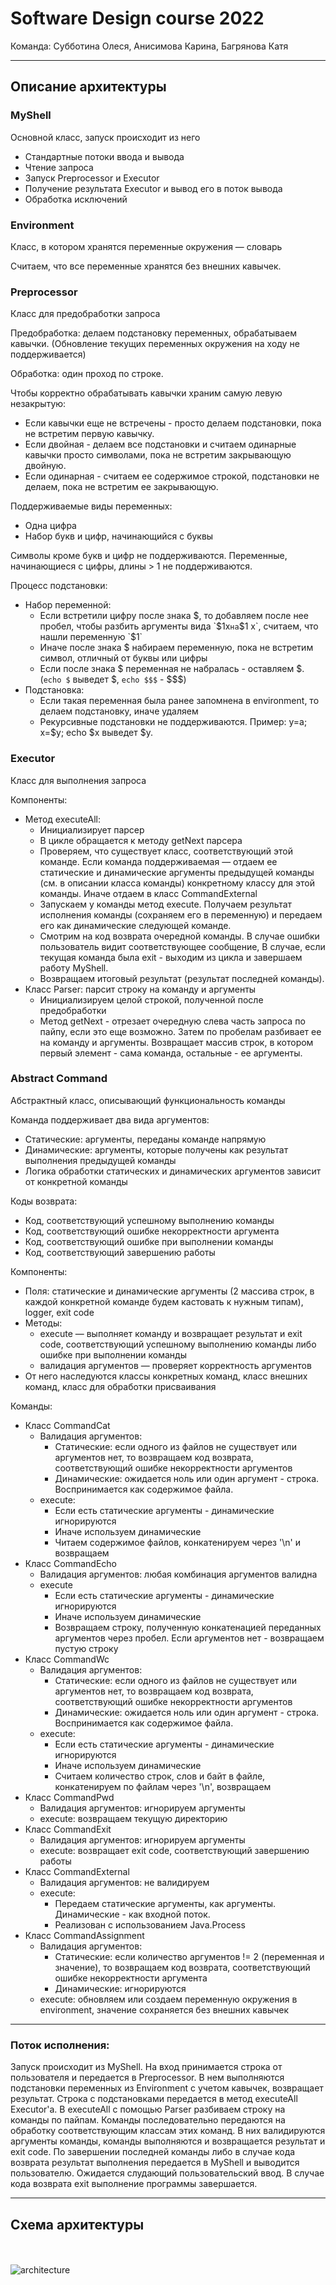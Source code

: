 # Software Design course 2022

Команда: Субботина Олеся, Анисимова Карина, Багрянова Катя

____

## Описание архитектуры

### MyShell

Основной класс, запуск происходит из него

* Стандартные потоки ввода и вывода
* Чтение запроса
* Запуск Preprocessor и Executor
* Получение результата Executor и вывод его в поток вывода
* Обработка исключений

### Environment

Класс, в котором хранятся переменные окружения — словарь

Считаем, что все переменные хранятся без внешних кавычек.

### Preprocessor

Класс для предобработки запроса

Предобработка: делаем подстановку переменных, обрабатываем кавычки. (Обновление текущих переменных окружения на ходу не поддерживается)

Обработка: один проход по строке.

Чтобы корректно обрабатывать кавычки храним самую левую незакрытую:
* Если кавычки еще не встречены -  просто делаем подстановки, пока не встретим первую кавычку.
* Если двойная - делаем все подстановки и считаем одинарные кавычки просто символами, пока не встретим закрывающую двойную.
* Если одинарная - считаем ее содержимое строкой, подстановки не делаем, пока не встретим ее закрывающую.

Поддерживаемые виды переменных:
* Одна цифра
* Набор букв и цифр, начинающийся с буквы

Символы кроме букв и цифр не поддерживаются. Переменные, начинающиеся с цифры, длины > 1 не поддерживаются.

Процесс подстановки:
* Набор переменной:
  * Если встретили цифру после знака $, то добавляем после нее пробел, чтобы разбить аргументы вида `$1x` на `$1 x`, считаем, что нашли переменную `$1`
  * Иначе после знака $ набираем переменную, пока не встретим символ, отличный от буквы или цифры
  * Если после знака $ переменная не набралась - оставляем $. (`echo $` выведет $, `echo $$$` - $$$)
* Подстановка:
  * Если такая переменная была ранее запомнена в environment, то делаем подстановку, иначе удаляем
  * Рекурсивные подстановки не поддерживаются. Пример: y=a; x=$y; echo $x выведет $y.

### Executor

Класс для выполнения запроса

Компоненты:
* Метод executeAll: 
  * Инициализирует парсер
  * В цикле обращается к методу getNext парсера
  * Проверяем, что существует класс, соответствующий этой команде. 
  Если команда поддерживаемая — отдаем ее статические и динамические аргументы предыдущей команды 
  (см. в описании класса команды) конкретному классу для этой команды. Иначе отдаем в класс CommandExternal 
  * Запускаем у команды метод execute.
  Получаем результат исполнения команды (сохраняем его в переменную) и передаем его как динамические следующей команде.
  * Смотрим на код возврата очередной команды. В случае ошибки пользователь видит соответствующее сообщение,
  В случае, если текущая команда была exit - выходим из цикла и завершаем работу MyShell.
  * Возвращаем итоговый результат (результат последней команды).
* Класс Parser: парсит строку на команду и аргументы
  * Инициализируем целой строкой, полученной после предобработки
  * Метод getNext - отрезает очередную слева часть запроса по пайпу, если это еще возможно. 
  Затем по пробелам разбивает ее на команду и аргументы.
  Возвращает массив строк, в котором первый элемент - сама команда, остальные - ее аргументы.


### Abstract Command

Абстрактный класс, описывающий функциональность команды

Команда поддерживает два вида аргументов:
* Статические: аргументы, переданы команде напрямую
* Динамические: аргументы, которые получены как результат выполнения предыдущей команды
* Логика обработки статических и динамических аргументов зависит от конкретной команды

Коды возврата:
* Код, соответствующий успешному выполнению команды
* Код, соответствующий ошибке некорректности аргумента
* Код, соответствующий ошибке при выполнении команды
* Код, соответствующий завершению работы

Компоненты:
* Поля: статические и динамические аргументы (2 массива строк, в каждой конкретной команде будем кастовать к нужным типам),
logger, exit code
* Методы: 
  * execute — выполняет команду и возвращает результат и exit code, соответствующий успешному выполнению команды либо ошибке при выполнении команды
  * валидация аргументов — проверяет корректность аргументов
* От него наследуются классы конкретных команд, класс внешних команд, класс для обработки присваивания

Команды: 
* Класс CommandCat
  * Валидация аргументов: 
    * Статические: если одного из файлов не существует или аргументов нет, 
    то возвращаем код возврата, соответствующий ошибке некорректности аргументов
    * Динамические: ожидается ноль или один аргумент - строка. Воспринимается как содержимое файла.
  * execute: 
    * Если есть статические аргументы - динамические игнорируются
    * Иначе используем динамические
    * Читаем содержимое файлов, конкатенируем через '\n' и возвращаем
* Класс CommandEcho 
  * Валидация аргументов: любая комбинация аргументов валидна
  * execute
    * Если есть статические аргументы - динамические игнорируются
    * Иначе используем динамические
    * Возвращаем строку, полученную конкатенацией переданных аргументов через пробел. Если аргументов нет - возвращаем пустую строку
* Класс CommandWc
  * Валидация аргументов:
    * Статические: если одного из файлов не существует или аргументов нет,
      то возвращаем код возврата, соответствующий ошибке некорректности аргументов
    * Динамические: ожидается ноль или один аргумент - строка. Воспринимается как содержимое файла.
  * execute:
    * Если есть статические аргументы - динамические игнорируются
    * Иначе используем динамические
    * Считаем количество строк, слов и байт в файле, конкатенируем по файлам через '\n', возвращаем
* Класс CommandPwd
  * Валидация аргументов: игнорируем аргументы
  * execute: возвращаем текущую директорию
* Класс CommandExit
  * Валидация аргументов: игнорируем аргументы
  * execute: возвращает exit code, соответствующий завершению работы
* Класс CommandExternal
  * Валидация аргументов: не валидируем
  * execute: 
    * Передаем статические аргументы, как аргументы. Динамические - как входной поток.
    * Реализован с использованием Java.Process
* Класс CommandAssignment
  * Валидация аргументов: 
    * Статические: если количество аргументов != 2 (переменная и значение), то возвращаем код возврата, 
    соответствующий ошибке некорректности аргумента
    * Динамические: игнорируются
  * execute: обновляем или создаем переменную окружения в environment, значение сохраняется без внешних кавычек

____

### Поток исполнения:
Запуск происходит из MyShell. На вход принимается строка от пользователя и передается в Preprocessor.
В нем выполняются подстановки переменных из Environment с учетом кавычек, возвращает результат.
Строка с подстановками передается в метод executeAll Executor'а. 
В executeAll с помощью Parser разбиваем строку на команды по пайпам. Команды последовательно передаются
на обработку соответствующим классам этих команд. В них валидируются
аргументы команды, команды выполняются и возвращается результат и exit code.
По завершении последней команды либо в случае кода возврата результат выполнения
передается в MyShell и выводится пользователю. Ожидается слудающий пользовательский ввод.
В случае кода возврата exit выполнение программы завершается.

____

## Схема архитектуры

<br></br>
![architecture](assets/SD.png)
<br></br>
